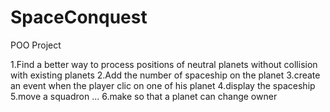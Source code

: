 # SpaceConquest
POO Project

1.Find a better way to process positions of neutral planets without collision with existing planets
2.Add the number of spaceship on the planet
3.create an event when the player clic on one of his planet
4.display the spaceship
5.move a squadron ...
6.make so that a planet can change owner
